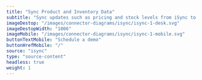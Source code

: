 ```yaml
---
title: "Sync Product and Inventory Data"
subtitle: "Sync updates such as pricing and stock levels from iSync to your sales channel(s)."
imageDestop: "/images/connector-diagrams/isync/isync-1-desk.svg"
imageDestopWidth: "1006"
imageMobile: "/images/connector-diagrams/isync/isync-1-mobile.svg"
buttonTextMobile: "Schedule a demo"
buttonHrefMobile: "/"
source: "isync"
type: "source-content"
headless: true
weight: 1
---
```

